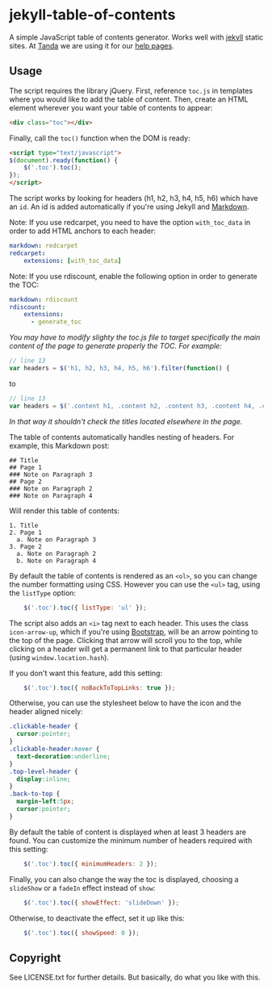 # jekyll-table-of-contents

A simple JavaScript table of contents generator. Works well with [jekyll](https://github.com/mojombo/jekyll) static sites. At [Tanda](https://www.tanda.co) we are using it for our [help pages](https://github.com/ghiculescu/payaus-docs).

## Usage

The script requires the library jQuery. First, reference `toc.js` in templates where you would like to add the table of content.
Then, create an HTML element wherever you want your table of contents to appear:

```html
<div class="toc"></div>
```

Finally, call the `toc()` function when the DOM is ready:

```html
<script type="text/javascript">
$(document).ready(function() {
    $('.toc').toc();
});
</script>
```

The script works by looking for headers (h1, h2, h3, h4, h5, h6) which have an `id`.
An id is added automatically if you're using Jekyll and [Markdown](http://daringfireball.net/projects/markdown/syntax#header).

Note: If you use redcarpet, you need to have the option `with_toc_data` in order to add HTML anchors to each header:

```yaml
markdown: redcarpet
redcarpet:
    extensions: [with_toc_data]
```

Note: If you use rdiscount, enable the following option in order to generate the TOC:
```yaml
markdown: rdiscount
rdiscount:
    extensions:
      - generate_toc
```
*You may have to modify slighty the toc.js file to target specifically the main content of the page to generate properly the TOC. For example:*
```js
// line 13
var headers = $('h1, h2, h3, h4, h5, h6').filter(function() {
```
to
```js
// line 13
var headers = $('.content h1, .content h2, .content h3, .content h4, .content h5, .content h6').filter(function() {
```
*In that way it shouldn't check the titles located elsewhere in the page.*

The table of contents automatically handles nesting of headers. For example, this Markdown post:

    ## Title
    ## Page 1
    ### Note on Paragraph 3
    ## Page 2
    ### Note on Paragraph 2
    ### Note on Paragraph 4

Will render this table of contents:

    1. Title
    2. Page 1
      a. Note on Paragraph 3
    3. Page 2
      a. Note on Paragraph 2
      b. Note on Paragraph 4

By default the table of contents is rendered as an `<ol>`, so you can change the number formatting using CSS.
However you can use the `<ul>` tag, using the `listType` option:

```javascript
    $('.toc').toc({ listType: 'ul' });
```

The script also adds an `<i>` tag next to each header. This uses the class `icon-arrow-up`, which if you're using [Bootstrap](http://twitter.github.io/bootstrap/), will be an arrow pointing to the top of the page.
Clicking that arrow will scroll you to the top, while clicking on a header will get a permanent link to that particular header (using `window.location.hash`).

If you don't want this feature, add this setting:

```javascript
    $('.toc').toc({ noBackToTopLinks: true });
```

Otherwise, you can use the stylesheet below to have the icon and the header aligned nicely:

```css
.clickable-header {
  cursor:pointer;
}
.clickable-header:hover {
  text-decoration:underline;
}
.top-level-header {
  display:inline;
}
.back-to-top {
  margin-left:5px;
  cursor:pointer;
}
```

By default the table of content is displayed when at least 3 headers are found. 
You can customize the minimum number of headers required with this setting:

```javascript
    $('.toc').toc({ minimumHeaders: 2 });
```

Finally, you can also change the way the toc is displayed, choosing a `slideShow` or a `fadeIn` effect instead of `show`:

```javascript
    $('.toc').toc({ showEffect: 'slideDown' });
```

Otherwise, to deactivate the effect, set it up like this:

```javascript
    $('.toc').toc({ showSpeed: 0 });
```

## Copyright

See LICENSE.txt for further details. But basically, do what you like with this.
